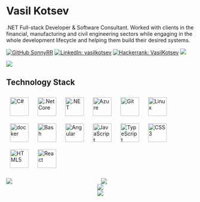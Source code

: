# Vasil Kotsev

.NET Full-stack Developer & Software Consultant. Worked with clients in the financial, manufacturing and civil engineering sectors while engaging in the whole development lifecycle and helping them build their desired systems.

[![GitHub SonnyRR](https://img.shields.io/github/followers/SonnyRR?label=follow&style=social)](https://github.com/SonnyRR)
[![LinkedIn: vasilkotsev](https://img.shields.io/badge/-vasil.kotsev-blue?style=plastic&logo=Linkedin&logoColor=white&link=https://www.linkedin.com/in/vasilkotsev/)](https://www.linkedin.com/in/vasilkotsev/)
[![Hackerrank: VasilKotsev](https://img.shields.io/badge/-VasilKotsev-black?style=plastic&logo=hackerrank&logoColor=green&text=black&link=https://www.hackerrank.com/VasilKotsev)](https://www.hackerrank.com/VasilKotsev)
![](https://gitwar.herokuapp.com/badge?username=sonnyrr&style=plastic&color=green)

![](http://estruyf-github.azurewebsites.net/api/VisitorHit?user=SonnyRR&repo=SonnyRR&countColorcountColor&countColor=%232aa889)

## Technology Stack
<div>
<img style="margin: 10px" src="https://profilinator.rishav.dev/skills-assets/csharp-original.svg" alt="C#" height="50" />
<img style="margin: 10px" src="https://profilinator.rishav.dev/skills-assets/dotnetcore.png" alt=".Net Core" height="50" />
<img style="margin: 10px" src="https://profilinator.rishav.dev/skills-assets/dot-net-original-wordmark.svg" alt=".NET" height="50" />
<img style="margin: 10px" src="https://profilinator.rishav.dev/skills-assets/microsoft_azure-icon.svg" alt="Azure" height="50" />
<img style="margin: 10px" src="https://profilinator.rishav.dev/skills-assets/git-scm-icon.svg" alt="Git" height="50" />
<img style="margin: 10px" src="https://profilinator.rishav.dev/skills-assets/linux-original.svg" alt="Linux" height="50" />
<img style="margin: 10px" src="https://profilinator.rishav.dev/skills-assets/docker-original-wordmark.svg" alt="docker" height="50" />
<img style="margin: 10px" src="https://profilinator.rishav.dev/skills-assets/gnu_bash-icon.svg" alt="Bash" height="50" />
<img style="margin: 10px" src="https://profilinator.rishav.dev/skills-assets/angularjs-original.svg" alt="Angular" height="50" />
<img style="margin: 10px" src="https://profilinator.rishav.dev/skills-assets/javascript-original.svg" alt="JavaScript" height="50" />
<img style="margin: 10px" src="https://profilinator.rishav.dev/skills-assets/typescript-original.svg" alt="TypeScript" height="50" />
<img style="margin: 10px" src="https://profilinator.rishav.dev/skills-assets/css3-original-wordmark.svg" alt="CSS3" height="50" />
<img style="margin: 10px" src="https://profilinator.rishav.dev/skills-assets/html5-original-wordmark.svg" alt="HTML5" height="50" />
<img style="margin: 10px" src="https://profilinator.rishav.dev/skills-assets/react-original-wordmark.svg" alt="React" height="50" />
</div>
<br/>

<div align="center" sty>
    <img src="https://github-readme-stats.vercel.app/api?username=sonnyrr&show_icons=true&count_private=true&hide_border=true&theme=gotham&bg_color=00000000" align="left" />
    <img src="https://github-readme-stats.vercel.app/api/top-langs/?username=SonnyRR&theme=gotham&hide_border=true&bg_color=00000000">
</div>
<div align="center">
    <img src="https://github-readme-streak-stats.herokuapp.com?user=sonnyrr&theme=gotham&hide_border=true&background=FFFFFF00">
</div>
<div align="center">
    <img src="https://github-readme-activity-graph.cyclic.app/graph?username=sonnyrr&theme=gotham&hide_border=true&bg_color=00000000"/>
</div>
